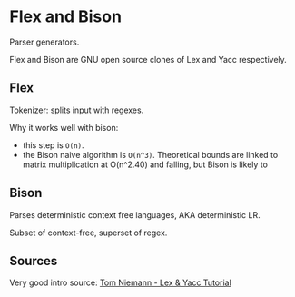 # Flex and Bison

Parser generators.

Flex and Bison are GNU open source clones of Lex and Yacc respectively.

## Flex

Tokenizer: splits input with regexes.

Why it works well with bison:

- this step is `O(n)`.
- the Bison naive algorithm is `O(n^3)`. Theoretical bounds are linked to matrix multiplication at O(n^2.40) and falling, but Bison is likely to 

## Bison

Parses deterministic context free languages, AKA deterministic LR.

Subset of context-free, superset of regex.

## Sources

Very good intro source: [Tom Niemann - Lex & Yacc Tutorial](http://epaperpress.com/lexandyacc/)

